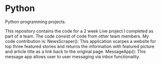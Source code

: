 # Python
Python programming projects.

This repository contains the code for a 2 week Live project I completed as part of a team. The code consist of code from other team members. My code contribution is:
  NewsScraper(): This application scarpes a website for top three featured stories and returns the information with featured picture and article title as a link back to the original page. 
  MessageApp():  This message app allows user to user messaging via inbox functionality.
